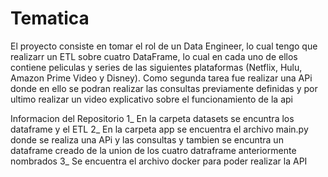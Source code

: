 # Tematica

El proyecto consiste en tomar el rol de un Data Engineer, lo cual tengo que realizarr un ETL sobre cuatro DataFrame, lo cual en cada uno de ellos contiene peliculas y series de las siguientes plataformas (Netflix, Hulu, Amazon Prime Video y Disney).
Como segunda tarea fue realizar una APi donde en ello se podran realizar las consultas previamente definidas y por ultimo realizar un video explicativo sobre el funcionamiento de la api



Informacion del Repositorio
1_ En la carpeta datasets se encuntra los dataframe y el ETL
2_ En la carpeta app se encuentra el archivo main.py donde se realiza una APi y las consultas y tambien se encuntra un dataframe creado de la union de los cuatro datraframe anteriormente nombrados
3_ Se encuentra el archivo docker para poder realizar la API

